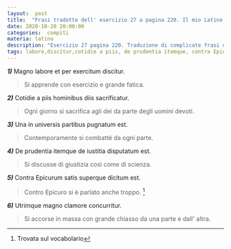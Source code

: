 ```yaml
---
layout:  post
title:  "Frasi tradotte dell' esercizio 27 a pagina 220. Il mio Latino."
date: 2020-10-28 20:00:00
categories:  compiti
materia: latino
description: "Esercizio 27 pagina 220. Traduzione di complicate frasi d' autore dal latino all' italiano contenenti l' indicativo perfetto passivo. Magno labore et per exercitum discitur."
tags: labore,discitur,cotidie a piis, de prudentia itemque, contra Epicurum, superque, satis, magno,utrimque
---
```


***1)*** Magno labore et per exercitum discitur.

> Si apprende con esercizio e grande fatica.

***2)*** Cotidie a piis hominibus diis sacrificatur.

> Ogni giorno si sacrifica agli dei da parte degli uomini devoti.

***3)*** Una in universis partibus pugnatum est.

> Contemporamente si combatté da ogni parte.

***4)*** De prudentia itemque de iustitia disputatum est. 

> Si discusse di giustizia così come di scienza. 

***5)*** Contra Epicurum satis superque dicitum est. 

> Contro Epicuro si è parlato anche troppo. [^1]

***6)*** Utrimque magno clamore concurritur.

> Si accorse in massa con grande chiasso da una parte e dall' altra.


[^1]: Trovata sul vocabolario

